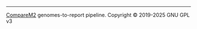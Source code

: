 
---

[CompareM2](https://github.com/cmkobel/comparem2) genomes-to-report pipeline. Copyright © 2019-2025 GNU GPL v3



